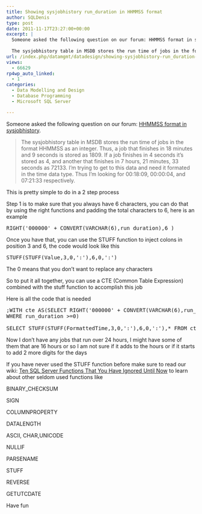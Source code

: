 ```yaml
---
title: Showing sysjobhistory run_duration in HHMMSS format
author: SQLDenis
type: post
date: 2011-11-17T23:27:00+00:00
excerpt: |
  Someone asked the following question on our forum: HHMMSS format in sysjobhistory.
  
  The sysjobhistory table in MSDB stores the run time of jobs in the format HHMMSS as an integer. Thus, a job that finishes in 18 minutes and 9 seconds is stored as 1809&hellip;
url: /index.php/datamgmt/datadesign/showing-sysjobhistory-run_duration-in-hhmmss/
views:
  - 66629
rp4wp_auto_linked:
  - 1
categories:
  - Data Modelling and Design
  - Database Programming
  - Microsoft SQL Server

---
```

Someone asked the following question on our forum: [HHMMSS format in sysjobhistory][1].

> The sysjobhistory table in MSDB stores the run time of jobs in the format HHMMSS as an integer. Thus, a job that finishes in 18 minutes and 9 seconds is stored as 1809. If a job finishes in 4 seconds it&#8217;s stored as 4, and another that finishes in 7 hours, 21 minutes, 33 seconds as 72133. I&#8217;m trying to get to this data and need it formated in the time data type. Thus I&#8217;m looking for 00:18:09, 00:00:04, and 07:21:33 respectively.

This is pretty simple to do in a 2 step process

Step 1 is to make sure that you always have 6 characters, you can do that by using the right functions and padding the total characters to 6, here is an example

<pre>RIGHT('000000' + CONVERT(VARCHAR(6),run_duration),6 )</pre>

Once you have that, you can use the STUFF function to inject colons in position 3 and 6, the code would look like this

<pre>STUFF(STUFF(Value,3,0,':'),6,0,':')</pre>

The 0 means that you don&#8217;t want to replace any characters

So to put it all together, you can use a CTE (Common Table Expression) combined with the stuff function to accomplish this job

Here is all the code that is needed

<pre>;WITH cte AS(SELECT RIGHT('000000' + CONVERT(VARCHAR(6),run_duration),6 ) AS FormattedTime,* FROM msdb..sysjobhistory
WHERE run_duration &gt;=0)
 
SELECT STUFF(STUFF(FormattedTime,3,0,':'),6,0,':'),* FROM cte</pre>

Now I don&#8217;t have any jobs that run over 24 hours, I might have some of them that are 16 hours or so I am not sure if it adds to the hours or if it starts to add 2 more digits for the days

If you have never used the STUFF function before make sure to read our wiki: [Ten SQL Server Functions That You Have Ignored Until Now][2] to learn about other seldom used functions like
  
BINARY_CHECKSUM
  
SIGN
  
COLUMNPROPERTY
  
DATALENGTH
  
ASCII, CHAR,UNICODE
  
NULLIF
  
PARSENAME
  
STUFF
  
REVERSE
  
GETUTCDATE

Have fun

 [1]: http://forum.lessthandot.com/viewtopic.php?f=22&t=15776
 [2]: http://wiki.ltd.local/index.php/Ten_SQL_Server_Functions_That_You_Have_Ignored_Until_Now